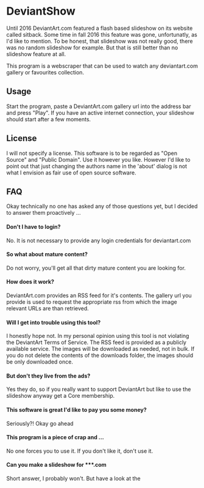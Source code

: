 # DeviantShow
Until 2016 DeviantArt.com featured a flash based slideshow on its website called sitback. 
Some time in fall 2016 this feature was gone, unfortunatly, as I'd like to mention. 
To be honest, that slideshow was not really good, there was no random slideshow for example.
But that is still better than no slideshow feature at all. 

This program is a webscraper that can be used to watch any deviantart.com gallery or favourites collection.

## Usage
Start the program, paste a DeviantArt.com gallery url into the address bar and press "Play".
If you have an active internet connection, your slideshow should start after a few moments. 

## License
I will not specify a license. This software is to be regarded as "Open Source" and "Public Domain". 
Use it however you like. However I'd like to point out that just changing the authors name in the 
'about' dialog is not what I envision as fair use of open source software. 

## FAQ
Okay technically no one has asked any of those questions yet, but I decided to answer them proactively ...

#### Don't I have to login?
No. It is not necessary to provide any login credentials for deviantart.com

#### So what about mature content?
Do not worry, you'll get all that dirty mature content you are looking for.

#### How does it work?
DeviantArt.com provides an RSS feed for it's contents. 
The gallery url you provide is used to request the appropriate rss from which the image relevant URLs are than retrieved. 

#### Will I get into trouble using this tool?
I honestly hope not. In my personal opinion using this tool is not violating the DeviantArt Terms of Service.
The RSS feed is provided as a publicly available service. The images will be downloaded as needed, not in bulk.
If you do not delete the contents of the downloads folder, the images should be only downloaded once.

#### But don't they live from the ads?
Yes they do, so if you really want to support DeviantArt but like to use the slideshow anyway get a Core membership. 

#### This software is great I'd like to pay you some money?
Seriously?! Okay go ahead 

#### This program is a piece of crap and ...
No one forces you to use it. If you don't like it, don't use it.

#### Can you make a slideshow for ***.com
Short answer, I probably won't. But have a look at the 